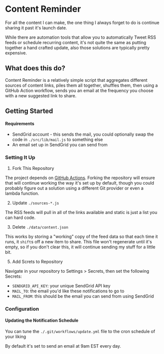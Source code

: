 # Content Reminder

For all the content I can make, the one thing I always forget to do is continue sharing it past it's launch date.

While there are automation tools that allow you to automatically Tweet RSS feeds or schedule recurring content, it's not quite the same as putting together a hand crafted update, also those solutions are typically pretty expensive.

## What does this do?

Content Reminder is a relatively simple script that aggregates different sources of content links, piles them all together, shuffles them, then using a GitHub Action workflow, sends you an email at the frequency you choose with a new suggested link to share.

## Getting Started

#### Requirements
* SendGrid account - this sends the mail, you could optionally swap the code in `./src/lib/mail.js` to something else
* An email set up in SendGrid you can send from

### Setting It Up

1. Fork This Repository

The project depends on [GitHub Actions](https://github.com/features/actions). Forking the repository will ensure that will continue working the way it's set up by default, though you could probably figure out a solution using a different Git provider or even a lambda function.

2. Update `./sources-*.js`

The RSS feeds will pull in all of the links available and static is just a list you can hard code.

3. Delete `./data/content.json`

This works by storing a "working" copy of the feed data so that each time it runs, it `shift`s off a new item to share. This file won't regenerate until it's empty, so if you don't clear this, it will continue sending my stuff for a little bit.

5. Add Screts to Repository

Navigate in your repository to Settings > Secrets, then set the following Secrets:
* `SENDGRID_API_KEY`: your unique SendGrid API key
* `MAIL_TO`: the email you'd like these notifications to go to
* `MAIL_FROM`: this should be the email you can send from using SendGrid 


### Configuration

#### Updating the Notification Schedule

You can tune the `./.git/workflows/update.yml` file to the cron schedule of your liking

By default it's set to send an email at 9am EST every day.
